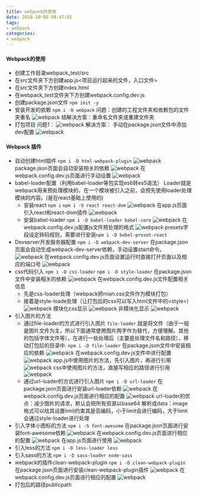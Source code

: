 ```yaml
---
title: webpack的使用
date: 2018-10-08 08:47:01
tags:
- webpack
categories:
- webpack
---
```

#### Webpack的使用
+ 创建工作目录webpack_test/src
+ 在src文件夹下方创建app.js&lt;项目运行起来的文件，入口文件&gt;
+ 在src文件夹下方创建index.html
+ 在webpack_test文件夹下方创建webpack.config.dev.js
+ 创建package.json文件
  `npm init -y`
+ 安装开发的依赖
  `npm i -D webpack`
   问题：创建的工程文件夹和依赖包的文件夹重名
   ![webpack](/images/webpack/name_error.png)
   结解决方案：重命名文件夹或重建文件夹
+ 打包项目
   问题1：
   ![webpack](/images/webpack/miss_dev.png)
   解决方案：
   手动在package.json文件中添加dev配置
   ![webpack](/images/webpack/miss_dev_solution.png)

#### Webpack 插件
+ 自动创建html插件
  `npm i -D html-webpack-plugin`
  ![webpack](/images/webpack/html_plugin.png)
  package.json页面会自动安装相关的依赖
  ![webpack](/images/webpack/html_plugin_package.png)
  在webpack.config.dev.js页面进行手动设置
  ![webpack](/images/webpack/html_plugin_webpack.png)
+ babel-loader配置（利用babel-loader等包实现es6转es5语法）
  Loader就是webpack用来预处理模块的，在一个模块被引入之前，会预先使用loader处理模块的内容。(是在react基础上使用的)
  + 安装react
  `npm i`
  `npm i -S react react-dom`
  ![webpack](/images/webpack/react_dom.png)
  在app.js页面引入react和react-dom插件
  ![webpack](/images/webpack/react_dom_app.png)
  + 安装babel-loader
  `npm i -D babel-loader babel-core`
  ![webpack](/images/webpack/babel_package.png)
  在webpack.config.dev.js配置js文件预处理的格式
  ![webpack](/images/webpack/babel_webpack.png)
  presets字段设定转码规则，需要进行安装`npm i -D babel-preset-react`
+ Devserver开发服务器配置
  `npm i -D webpack-dev-server`
  在package.json页面会自动生成webpack-dev-server依赖，手动设置start命令。
  ![webpack](/images/webpack/devserver_package.png)
  在webpack.config.dev.js页面设置运行时直接打开页面以及相应的端口号
  ![webpack](/images/webpack/devserver_webpack.png)
+ css代码引入
  `npm i -D css-loader`
  `npm i -D style-loader`
  在package.json文件中安装相关的依赖
  ![webpack](/images/webpack/css_package.png)
  在webpack.config.dev.js文件配置相关信息
   + 先是css-loader处理（webpack把mian.css文件作为模块打包）
   + 接着是style-loade处理（让打包后的css可以写入html文件中的&lt;style&gt;）
  ![webpack](/images/webpack/css_webpack.png)
  模块化css显示
  ![webpack](/images/webpack/css_module.png)
  非模块化显示
  ![webpack](/images/webpack/css_module.png)
+ 引入图片的方法
  + 通过file-loader的方式进行引入图片
  `file-loader` 就是将文件（由于一般是图片文件为主，所以下面通常使用图片两字作为替代，方便理解。其他的包括字体文件等），在进行一些处理后（主要是处理文件名和路径），移动打包后的目录中.
  `npm i -D file-loader`
  在package.json文件中安装相应的依赖
  ![webpack](/images/webpack/file_package.png)
  在webpack.config.dev.js文件中进行配置
  ![webpack](/images/webpack/file_webpack.png)
  app.js中使用图片的方法，先引入图片，再进行引用
  ![webpack](/images/webpack/app_img.png)
  css中使用图片的方法，直接写相应的路径进行引用
  ![webpack](/images/webpack/css_img.png)
  + 通过url-loader的方式进行引入图片
  `npm i -D url-loader`
  在package.json页面进行安装url-loader依赖
  ![webpack](/images/webpack/url_package.png)
  在webpack.config.dev.js页面进行相应的配置
  ![webpack](/images/webpack/url_webpack.png)
  url-loader的优点：减少图片的请求，默认会把所有资源以base64 解析成data：image格式可以给其设置limit约束其是否编码，小于limit会进行编码，大于limit会通过style-loader进行处理
+ 引入字体小图标的方法
  `npm i -S font-awesome`
  在package.json页面进行安装font-awesome依赖
  ![webpack](/images/webpack/font_package.png)
  在webpack.config.dev.js页面进行相应的配置
  ![webpack](/images/webpack/font_webpack.png)
  在app.js页面进行使用
  ![webpack](/images/webpack/font_app.png)
+ 引入less的方法
  `npm i -D less-loader less`
+ 引入sass的方法
  `npm i -D sass-loader node-sass`
+ webpack的插件clean-webpack-plugin
  `npm i -D clean-webpack-plugin`
  在package.json页面进行安装clean-webpack-plugin插件
  ![webpack](/images/webpack/clean_package.png)
  在webpack.config.dev.js页面进行相应的配置
  ![webpack](/images/webpack/clean_webpack.png)
+ 打包后的路径publicpath
